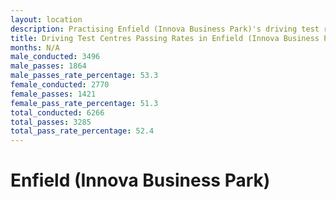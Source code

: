 ```yaml
---
layout: location
description: Practising Enfield (Innova Business Park)'s driving test routes will help you become more confident in your gear-changing abilities.
title: Driving Test Centres Passing Rates in Enfield (Innova Business Park)
months: N/A
male_conducted: 3496
male_passes: 1864
male_passes_rate_percentage: 53.3
female_conducted: 2770
female_passes: 1421
female_pass_rate_percentage: 51.3
total_conducted: 6266
total_passes: 3285
total_pass_rate_percentage: 52.4
---
```


# Enfield (Innova Business Park)
